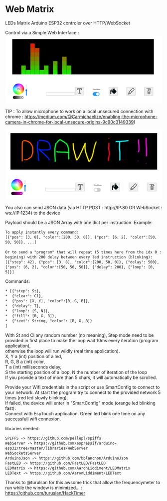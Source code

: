 # Web Matrix
LEDs Matrix Arduino ESP32 controler over HTTP/WebSocket

Control via a Simple Web Interface :
![](imgs/img1.bmp)  

TIP : To allow microphone to work on a local unsecured connection with chrome : https://medium.com/@Carmichaelize/enabling-the-microphone-camera-in-chrome-for-local-unsecure-origins-9c90c3149339)  

![](imgs/img2.bmp)

You also can send JSON data (via HTTP POST : http://IP:80 OR WebSocket : ws://IP:1234) to the device

Payload should be a JSON Array with one dict per instruction.
Example:
```
To apply instantly every command:  
[{"pos": [3, 8], "color":[200, 50, 0]}, {"pos": [6, 2], "color":[50, 50, 50]}, ...]  
  
Or to send a "program" that will repeat (5 times here from the idx 0 : begining) with 200 delay between every led instruction (blinking):  
[{"step": 42}, {"pos": [3, 8], "color":[200, 50, 0]}, {"delay": 500}, {"pos": [6, 2], "color":[50, 50, 50]}, {"delay": 200}, {"loop": [0, 5]}]
```

Commands:  
```
* [{"step": St},
*  {"clear": Cl},
*  {"pos": [X, Y], "color":[R, G, B]},
*  {"delay": T},
*  {"loop": [S, N]},
*  {"fill": [R, G, B]},
*  {"text": String, "color": [R, G, B]}
]
```
 
With St and Cl any random number (no meaning),
Step mode need to be provided in first place to make the loop wait 10ms every iteration (program application),  
otherwise the loop will run wildly (real time application).  
X, Y a (int) position of a led,  
R, G, B a (int) color,  
T a (int) milliseconds delay,  
S the starting position of a loop, N the number of iteration of the loop  
If you provide a text of more than 5 chars, it will automatically be scrolled.  

Provide your Wifi credentials in the script or use SmartConfig to connect to your network.
At start the program try to connect to the provided network 5 times (red led slowly blinking).  
If failed, the device will enter in "SmartConfig" mode (orange led blinking fast).  
Connect with EspTouch application.
Green led blink one time on any successfull wifi connexion.

libraries needed:
```
SPIFFS -> https://github.com/pellepl/spiffs
WebServer -> https://github.com/espressif/arduino-esp32/tree/master/libraries/WebServer
WebSocketsServer 
ArduinoJson -> https://github.com/bblanchon/ArduinoJson
FastLED -> https://github.com/FastLED/FastLED
LEDMatrix -> https://github.com/AaronLiddiment/LEDMatrix
LEDText -> https://github.com/AaronLiddiment/LEDText
```
Thanks to @turulsan for this awsome trick that allow the frequencymeter to run while the window is minimized... : 
https://github.com/turuslan/HackTimer
